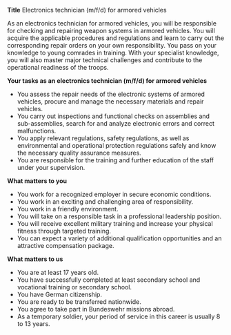 **Title**
Electronics technician (m/f/d) for armored vehicles

As an electronics technician for armored vehicles, you will be responsible for checking and repairing weapon systems in armored vehicles. You will acquire the applicable procedures and regulations and learn to carry out the corresponding repair orders on your own responsibility. You pass on your knowledge to young comrades in training. With your specialist knowledge, you will also master major technical challenges and contribute to the operational readiness of the troops.

**Your tasks as an electronics technician (m/f/d) for armored vehicles**

-	You assess the repair needs of the electronic systems of armored vehicles, procure and manage the necessary materials and repair vehicles.
-	You carry out inspections and functional checks on assemblies and sub-assemblies, search for and analyze electronic errors and correct malfunctions.
-	You apply relevant regulations, safety regulations, as well as environmental and operational protection regulations safely and know the necessary quality assurance measures.
-	You are responsible for the training and further education of the staff under your supervision.

**What matters to you**

-	You work for a recognized employer in secure economic conditions.
-	You work in an exciting and challenging area of responsibility.
-	You work in a friendly environment.
-	You will take on a responsible task in a professional leadership position.
-	You will receive excellent military training and increase your physical fitness through targeted training.
-	You can expect a variety of additional qualification opportunities and an attractive compensation package.

**What matters to us**

-	You are at least 17 years old.
-	You have successfully completed at least secondary school and vocational training or secondary school.
-	You have German citizenship.
-	You are ready to be transferred nationwide.
-	You agree to take part in Bundeswehr missions abroad.
-	As a temporary soldier, your period of service in this career is usually 8 to 13 years.

